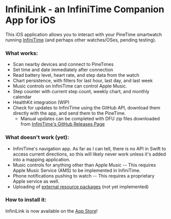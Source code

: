 # InfiniLink - an InfiniTime Companion App for iOS

This iOS application allows you to interact with your PineTime smartwatch running [InfiniTime](https://github.com/JF002/InfiniTime) (and perhaps other watches/OSes, pending testing).

### What works:
- Scan nearby devices and connect to PineTimes
- Set time and date immediately after connection
- Read battery level, heart rate, and step data from the watch
- Chart persistence, with filters for last hour, last day, and last week
- Music controls on InfiniTime can control Apple Music.
- Step counter with current step count, weekly chart, and monthly calendar
- HealthKit integration (WIP)
- Check for updates to InfiniTime using the GitHub API, download them directly with the app, and send them to the PineTime. 
    - Manual updates can be completed with DFU zip files downloaded from [InfiniTime's GitHub Releases Page](https://github.com/JF002/InfiniTime/releases)

### What doesn't work (yet):
- InfiniTime's navigation app. As far as I can tell, there is no API in Swift to access current directions, so this will likely never work unless it's added into a mapping application.
- Music controls for anything other than Apple Music -- This requires Apple Music Service (AMS) to be implemented in InfiniTime.
- Phone notifications pushing to watch -- This requires a proprietary Apple service as well.
- Uploading of [external resource packages](https://github.com/InfiniTimeOrg/InfiniTime/blob/develop/doc/gettingStarted/updating-software.md#updating-resources) (not yet implemented)

### How to install it:
InfiniLink is now available on the [App Store](https://apps.apple.com/us/app/infinilink/id1582318814)!
